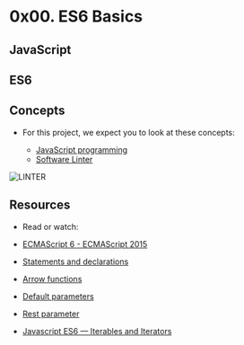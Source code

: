 # 0x00. ES6 Basics

## JavaScript

## ES6

## Concepts

- For this project, we expect you to look at these concepts:

	- [JavaScript programming](#javascript-programming)
	- [Software Linter](#software-linter)

![LINTER](https://private-user-images.githubusercontent.com/125453474/293857653-9addde3f-8461-4a69-8f35-deb69c78fe62.png?jwt=eyJhbGciOiJIUzI1NiIsInR5cCI6IkpXVCJ9.eyJpc3MiOiJnaXRodWIuY29tIiwiYXVkIjoicmF3LmdpdGh1YnVzZXJjb250ZW50LmNvbSIsImtleSI6ImtleTUiLCJleHAiOjE3MTkzOTk4NjYsIm5iZiI6MTcxOTM5OTU2NiwicGF0aCI6Ii8xMjU0NTM0NzQvMjkzODU3NjUzLTlhZGRkZTNmLTg0NjEtNGE2OS04ZjM1LWRlYjY5Yzc4ZmU2Mi5wbmc_WC1BbXotQWxnb3JpdGhtPUFXUzQtSE1BQy1TSEEyNTYmWC1BbXotQ3JlZGVudGlhbD1BS0lBVkNPRFlMU0E1M1BRSzRaQSUyRjIwMjQwNjI2JTJGdXMtZWFzdC0xJTJGczMlMkZhd3M0X3JlcXVlc3QmWC1BbXotRGF0ZT0yMDI0MDYyNlQxMDU5MjZaJlgtQW16LUV4cGlyZXM9MzAwJlgtQW16LVNpZ25hdHVyZT00MWQ1MWU4ZThkYjdhN2YyOTdlZDc5NjViYWJhNGJhNjEzYmRjNDVhMDE2YjNjNGM3M2YzNmE1ZTNiMWFlODVlJlgtQW16LVNpZ25lZEhlYWRlcnM9aG9zdCZhY3Rvcl9pZD0wJmtleV9pZD0wJnJlcG9faWQ9MCJ9.mR6pW4T-SFhw65-Ck2vVjUDhTj125OJR_9PsxBXA_Xw)

## Resources

- Read or watch:

- [ECMAScript 6 - ECMAScript 2015](#https://www.w3schools.com/js/js_es6.asp)
- [Statements and declarations](#https://developer.mozilla.org/en-US/docs/Web/JavaScript/Reference/Statements)
- [Arrow functions](#https://developer.mozilla.org/en-US/docs/Web/JavaScript/Reference/Functions/Arrow_functions)
- [Default parameters](#https://developer.mozilla.org/en-US/docs/Web/JavaScript/Reference/Functions/Default_parameters)
- [Rest parameter](#https://developer.mozilla.org/en-US/docs/Web/JavaScript/Reference/Functions/rest_parameters)
- [Javascript ES6 — Iterables and Iterators](#https://towardsdatascience.com/javascript-es6-iterables-and-iterators-de18b54f4d4)